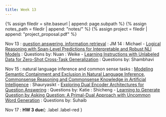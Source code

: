 ```yaml
---
title: Week 13
---
```



{% assign filedir = site.baseurl | append: page.subpath %} 
{% assign notes_path = filedir | append: "notes/" %} 
{% assign project = filedir | append: "project_proposal.pdf" %}

<!--  
Instructions:

INDENTATION COUNTS

Each day should be formatted exactly as follows

Date
: Lessons Covered
  : Reading List
    : In Class Presentations
: **Assignment/Announcement**{: .label}


To add a hyperlink for readings, do it as follows
  : [Example Paper](http://linktopaper.edu)

To make the hyperlink open in a new tab by default
  : [Example Paper](http://linktopaper.edu){:target=_"blank"}

The announcement can be made red for due dates as follows
: **Assignment Due**{: .label .label-red }

-->

Nov 13
: [question answering, information retrieval](assets/files/irqa.pdf)
  : JM 14
    : Michael - [Logical Reasoning with Span-Level Predictions for Interpretable and Robust NLI Models](https://aclanthology.org/2022.emnlp-main.251.pdf)
    : Questions by: Nuan
    : Weike - [Learning Instructions with Unlabeled Data for Zero-Shot Cross-Task Generalization](https://aclanthology.org/2022.emnlp-main.105.pdf)
    : Questions by: Shambhavi

Nov 15
: natural language inference and common sense tasks
  : [Modeling Semantic Containment and Exclusion in Natural Language Inference](https://aclanthology.org/C08-1066/), [Commonsense Reasoning and Commonsense Knowledge in Artificial Intelligence](https://cs.nyu.edu/~davise/papers/CommonsenseFinal.pdf)
    : Shauryasikt - [Exploring Dual Encoder Architectures for Question Answering](https://aclanthology.org/2022.emnlp-main.640/) 
    : Questions by: Katie
    : Shicheng - [Learning to Generate Question by Asking Question: A Primal-Dual Approach with Uncommon Word Generation](https://aclanthology.org/2022.emnlp-main.4)
    : Questions by: Suhaib

Nov 17
: **HW 3 due**{: .label .label-red }
